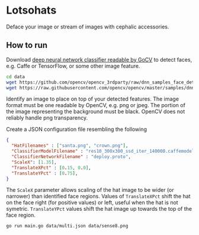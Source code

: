 # Lotsohats
Deface your image or stream of images with cephalic accessories.

## How to run
Download [deep neural network classifier readable by GoCV](https://godoc.org/gocv.io/x/gocv#ReadNet) to detect faces, e.g. Caffe or TensorFlow, or some other image feature.
```bash
cd data
wget https://github.com/opencv/opencv_3rdparty/raw/dnn_samples_face_detector_20170830/res10_300x300_ssd_iter_140000.caffemodel
wget https://raw.githubusercontent.com/opencv/opencv/master/samples/dnn/face_detector/deploy.prototxt
```

Identify an image to place on top of your detected features.  The image format must be one readable by OpenCV, e.g. png or jpeg.  The portion of the image representing the background must be black.  OpenCV does not reliably handle png transparency.

Create a JSON configuration file resembling the following
```json
{
  "HatFilenames" : ["santa.png", "crown.png"],
  "ClassifierModelFilename" : "res10_300x300_ssd_iter_140000.caffemodel",
  "ClassifierNetworkFilename" : "deploy.proto",
  "ScaleX": [1.35],
  "TranslateXPct" : [0.15, 0.0], 
  "TranslateYPct" : [0.75],
}
```
The `ScaleX` parameter allows scaling of the hat image to be wider (or narrower) than identified face regions.  Values of `TranslateXPct` shift the hat on the face right (for positive values) or left, useful when the hat is not symetric.  `TranslateYPct` values shift the hat image up towards the top of the face region.

```bash
go run main.go data/multi.json data/sense8.png 
```
